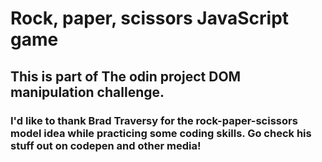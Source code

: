 # Rock, paper, scissors JavaScript game

## This is part of The odin project DOM manipulation challenge.

### I'd like to thank Brad Traversy for the rock-paper-scissors model idea while practicing some coding skills. Go check his stuff out on codepen and other media!

